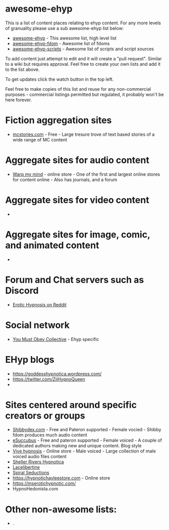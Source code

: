 # awesome-ehyp

This is a list of content places relating to ehyp content. For any more levels of granuality please use a sub awesome-ehyp list below:
* [awesome-ehyp](https://github.com/klongnecker/awesome-ehyp) - This awesome list, high level list
* [awesome-ehyp-fdom](https://github.com/klongnecker/awesome-ehyp-fdom) - Awesome list of fdoms
* [awesome-ehyp-scripts](https://github.com/klongnecker/awesome-ehyp-scripts) - Awesome list of scripts and script sources

To add content just attempt to edit and it will create a "pull request". Similar to a wiki but requires approval. Feel free to create your own lists and add it to the list above.

To get updates click the watch button in the top left.

Feel free to make copies of this list and reuse for any non-commercial purposes - commercial listings permitted but regulated, it probably won't be here forever.

# Fiction aggregation sites
* [mcstories.com](https://mcstories.com) - Free - Large tresure trove of text based stories of a wide range of MC content

# Aggregate sites for audio content 
* [Warp my mind](https://www.warpmymind.com/index.php) - online store - One of the first and largest online stores for content online - Also has journals, and a forum

# Aggregate sites for video content
*   

# Aggregate sites for image, comic, and animated content
* 

# Forum and Chat servers such as Discord
* [Erotic Hypnosis on Reddit](https://www.reddit.com/r/EroticHypnosis/)

# Social network
* [You Must Obey Collective](https://www.youmustobey.com/collective) - Ehyp specific 

# EHyp blogs
* https://goddesshypnotica.wordpress.com/
* https://twitter.com/ZiiHypnoQueen
* 

# Sites centered around specific creators or groups
* [Shibbydex.com](https://www.Shibbydex.com) - Free and Pateron supported - Female vocied - Shibby fdom produces much audio content
* [eSuccubus](http://esuccubus.com/) - Free and pateron supported - Female voiced - A couple of dedicated authors making new and unique content. Blog style
* [Vive hypnosis](https://vive-hypnosis.com/hypnosis-mp3/#) - Online store - Male voiced - Large collection of male voiced audio files content 
* [Sheller Rivers Hypnotica](https://www.shellerivershypnotica.com/)
* [Lacelibertine](https://lacelibertine.net/)
* [Spiral Seductions](https://spiralseductions.com/)
* https://hypnotichayleestore.com - Online store
* https://mserotichypnotic.com/
* HypnoHedonista.com

# Other non-awesome lists:
* .

